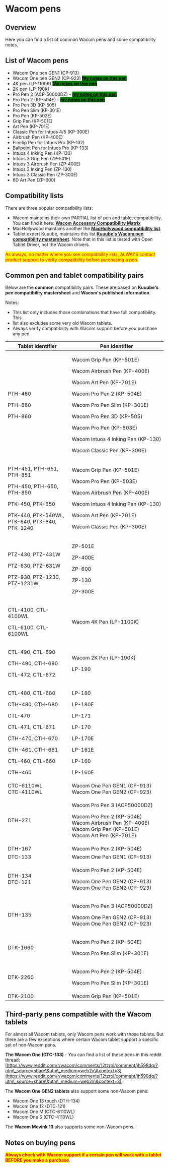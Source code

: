 # Wacom pens

## Overview

Here you can find a list of common Wacom pens and some compatibility notes.

## **List of Wacom pens**

* Wacom One pen GEN1 (CP-913)&#x20;
* Wacom One pen GEN2 (CP-923) [<mark style="background-color:green;">**My notes on this pen**</mark>](7p-notes-wacom-cp-923.md) &#x20;
* 4K pen (LP-1100K) [<mark style="background-color:green;">**My notes on this pen**</mark>](7p-notes-wacom-lp-190k.md) &#x20;
* 2K pen (LP-190K)&#x20;
* Pro Pen 3 (ACP-50000DZ) - [<mark style="background-color:green;">**my notes on this pen**</mark>](7p-notes-wacom-acp50000dz.md)  &#x20;
* Pro Pen 2 (KP-504E)  - [<mark style="background-color:green;">**my notes on this pen**</mark>](7p-notes-wacom-kp-504e.md)&#x20;
* Pro Pen 3D (KP-505)
* Pro Pen Slim (KP-301E)&#x20;
* Pro Pen (KP-503E)
* Grip Pen (KP-501E)
* Art Pen (KP-701E)
* Classic Pen for Intuos 4/5 (KP-300E)&#x20;
* Airbrush Pen (KP-400E)
* Finetip Pen for Intuos Pro (KP-132)
* Ballpoint Pen for Intuos Pro (KP-133)
* Intuos 4 Inking Pen (KP-130)
* Intuos 3 Grip Pen (ZP-501E)
* Intuos 3 Airbrush Pen (ZP-400E)
* Intuos 3 Inking Pen (ZP-130)
* Intuos 3 Classic Pen (ZP-300E)
* 6D Art Pen (ZP-600)

## Compatibility lists

There are three popular compatibility lists:

* Wacom maintains their own PARTIAL list of pen and tablet compatibility. You can find it here: [**Wacom Accessory Compatibility Matrix**](https://wcm-cdn.wacom.com/-/media/files/downloads/accomp/2022/wacomtablet\_accessorycompatibilitymatrix\_wtc\_en\_sept2022.pdf)  &#x20;
* MacHollywood maintains another the [**MacHollywood compatibility list**](https://machollywood.com/blogs/news/wacom-pen-compatibility).
* Tablet expert Kuuube, maintains this list [**Kuuube's Wacom pen compatibility mastersheet**](../../../resources/kuuube/kuuubes-wacom-pen-compatibility-mastersheet.md). Note that in this list is tested with Open Tablet Driver, not the Wacom drivers.

<mark style="color:red;">As always, no matter where you see compatibility lists, ALWAYS contact product support to verify compatibility before purchasing a pen.</mark>

## Common pen and tablet compatibility pairs&#x20;

Below are the **common** compatibility pairs. These are based on **Kuuube's pen compatibility mastersheet** and **Wacom's published information**.&#x20;

Notes:

* This list only includes those combinations that have full compatibility. This&#x20;
* list also excludes some very old Wacom tablets.
* Always verify compatibility with Wacom support before you purchase any pen.&#x20;

<table><thead><tr><th width="308.3333333333333">Tablet identifier</th><th width="455">Pen identifier</th></tr></thead><tbody><tr><td><p>PTH-460</p><p>PTH-660</p><p>PTH-860</p></td><td><p>Wacom Grip Pen (KP-501E) </p><p>Wacom Airbrush Pen (KP-400E) </p><p>Wacom Art Pen (KP-701E) </p><p>Wacom Pro Pen 2 (KP-504E)</p><p>Wacom Pro Pen Slim (KP-301E)</p><p>Wacom Pro Pen 3D (KP-505)</p><p>Wacom Pro Pen (KP-503E)</p><p>Wacom Intuos 4 Inking Pen (KP-130) </p><p>Wacom Classic Pen (KP-300E)</p></td></tr><tr><td><p>PTH-451, PTH-651, PTH-851</p><p>PTH-450, PTH-650, PTH-850</p><p>PTK-450, PTK-650 </p><p>PTK-440, PTK-540WL, PTK-640, PTK-640, PTK-1240</p></td><td><p>Wacom Grip Pen (KP-501E)</p><p>Wacom Pro Pen (KP-503E)</p><p>Wacom Airbrush Pen (KP-400E)</p><p>Wacom Intuos 4 Inking Pen (KP-130)</p><p>Wacom Art Pen (KP-701E)</p><p>Wacom Classic Pen (KP-300E)</p></td></tr><tr><td><p>PTZ-430, PTZ-431W</p><p>PTZ-630, PTZ-631W</p><p>PTZ-930, PTZ-1230, PTZ-1231W</p></td><td><p>ZP-501E</p><p>ZP-400E</p><p>ZP-600</p><p>ZP-130</p><p>ZP-300E</p></td></tr><tr><td><p>CTL-4100, CTL-4100WL</p><p>CTL-6100, CTL-6100WL</p></td><td>Wacom 4K Pen (LP-1100K)</td></tr><tr><td><p>CTL-490, CTL-690</p><p>CTH-490, CTH-690</p><p>CTL-472, CTL-672</p></td><td><p>Wacom 2K Pen (LP-190K)</p><p>LP-190</p></td></tr><tr><td><p>CTL-480, CTL-680</p><p>CTH-480, CTH-680</p><p>CTL-470</p><p>CTL-471, CTL-671</p><p>CTH-470, CTH-670</p><p>CTH-461, CTH-661</p><p>CTL-460, CTL-660</p><p>CTH-460</p></td><td><p>LP-180</p><p>LP-180E</p><p>LP-171</p><p>LP-170</p><p>LP-170E</p><p>LP-161E</p><p>LP-160</p><p>LP-160E</p></td></tr><tr><td>CTC-6110WL<br>CTC-4110WL</td><td>Wacom One Pen GEN1 (CP-913)<br>Wacom One Pen GEN2 (CP-923)</td></tr><tr><td>DTH-271</td><td><p>Wacom Pro Pen 3 (ACP50000DZ)</p><p>Wacom Pro Pen 2 (KP-504E)<br>Wacom Airbrush Pen (KP-400E)<br>Wacom Grip Pen (KP-501E)<br>Wacom Art Pen (KP-701E)</p></td></tr><tr><td>DTH-167</td><td>Wacom Pro Pen 2 (KP-504E)</td></tr><tr><td>DTC-133</td><td>Wacom One Pen GEN1 (CP-913)</td></tr><tr><td>DTH-134<br>DTC-121</td><td><p>Wacom Pro Pen 2 (KP-504E)</p><p>Wacom One Pen GEN2 (CP-913)<br>Wacom One Pen GEN2 (CP-923)</p></td></tr><tr><td>DTH-135</td><td><p>Wacom Pro Pen 3 (ACP50000DZ)</p><p>Wacom One Pen GEN2 (CP-913)<br>Wacom One Pen GEN2 (CP-923)</p></td></tr><tr><td>DTK-1660</td><td><p>Wacom Pro Pen 2 (KP-504E)</p><p>Wacom Pro Pen Slim (KP-301E)</p></td></tr><tr><td>DTK-2260</td><td><p>Wacom Pro Pen 2 (KP-504E)</p><p>Wacom Pro Pen Slim (KP-301E)</p></td></tr><tr><td>DTK-2100</td><td>Wacom Grip Pen (KP-501E)</td></tr></tbody></table>

## Third-party pens compatible with the Wacom tablets

For almost all Wacom tablets, only Wacom pens work with those tablets. But there are a few exceptions where certain Wacom tablet support a specific set of non-Wacom pens.&#x20;

**The Wacom One (DTC-133)** - You can find a list of these pens in this reddit thread: [https://www.reddit.com/r/wacom/comments/12tzrol/comment/jh598dq/?utm\_source=share\&utm\_medium=web2x\&context=3](https://www.reddit.com/r/wacom/comments/12tzrol/comment/jh598dq/?utm\_source=share\&utm\_medium=web2x\&context=3)

The **Wacom One GEN2 tablets** also support some non-Wacom pens:

* Wacom One 13 touch (DTH-134)
* Wacom One 12 (DTC-121)
* Wacom One M (CTC-6110WL)
* Wacom One S (CTC-4110WL)

The **Wacom Movink 13** also supports some non-Wacom pens.&#x20;

## Notes on buying pens

<mark style="color:red;">**Always check with Wacom support if a certain pen will work with a tablet BEFORE you make a purchase**</mark>.
